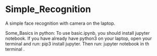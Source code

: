 # Simple_Recognition
A simple face recognition with camera on the laptop.

Some_Basics in python:
To use basic.ipynb, you should install jupyter notebook.
If you have already have python3 on your laptop, open your terminal and run: pip3 install jupyter.
Then run: jupyter notebook in th terminal .
